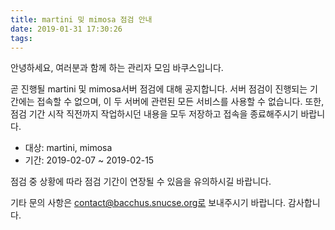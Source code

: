 ```yaml
---
title: martini 밎 mimosa 점검 안내
date: 2019-01-31 17:30:26
tags:
---
```


안녕하세요, 여러분과 함께 하는 관리자 모임 바쿠스입니다.

곧 진행될 martini 및 mimosa서버 점검에 대해 공지합니다. 서버 점검이 진행되는 기간에는 접속할 수 없으며, 이 두 서버에 관련된 모든 서비스를 사용할 수 없습니다. 또한, 점검 기간 시작 직전까지 작업하시던 내용을 모두 저장하고 접속을 종료해주시기 바랍니다.

- 대상: martini, mimosa
- 기간: 2019-02-07 ~ 2019-02-15

점검 중 상황에 따라 점검 기간이 연장될 수 있음을 유의하시길 바랍니다.

기타 문의 사항은 contact@bacchus.snucse.org로 보내주시기 바랍니다. 감사합니다.
